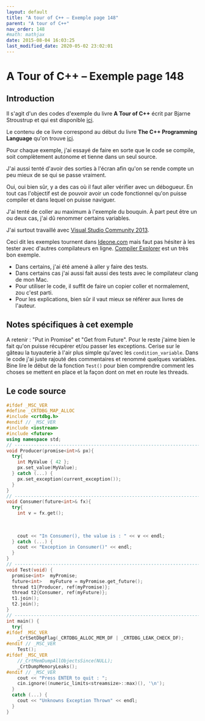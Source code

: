 ```yaml
---
layout: default
title: "A tour of C++ – Exemple page 148"
parent: "A tour of C++"
nav_order: 148
#math: mathjax
date: 2015-08-04 16:03:25
last_modified_date: 2020-05-02 23:02:01
---
```


# A Tour of C++ – Exemple page 148

## Introduction
Il s'agit d'un des codes d'exemple du livre **A Tour of C++** écrit par Bjarne Stroustrup et qui est disponible [ici](http://www.amazon.fr/Tour-C-Bjarne-Stroustrup/dp/0321958314/ref%3Dsr_1_1?ie=UTF8&qid=1416699327&sr=8-1&keywords=a+tour+of+c%2B%2B). 

Le contenu de ce livre correspond au début du livre **The C++ Programming Language** qu'on trouve [ici](http://www.amazon.fr/The-Programming-Language-Bjarne-Stroustrup/dp/0321563840/ref%3Dpd_sim_eb_3?ie=UTF8&refRID=0CR047TTJV1HA6CVA9XA).

Pour chaque exemple, j'ai essayé de faire en sorte que le code se compile, soit complètement autonome et tienne dans un seul source.

J'ai aussi tenté d'avoir des sorties à l'écran afin qu'on se rende compte un peu mieux de se qui se passe vraiment.

Oui, oui bien sûr, y a des cas où il faut aller vérifier avec un débogueur.
En tout cas l'objectif est de pouvoir avoir un code fonctionnel qu'on puisse compiler et dans lequel on puisse naviguer.

J'ai tenté de coller au maximum à l'exemple du bouquin. À part peut être un ou deux cas, j'ai dû renommer certains variables.

J'ai surtout travaillé avec [Visual Studio Community 2013](http://www.visualstudio.com/products/visual-studio-community-vs).

Ceci dit les exemples tournent dans [Ideone.com](http://ideone.com/) mais faut pas hésiter à les tester avec d'autres compilateurs en ligne. [Compiler Explorer](https://godbolt.org/) est un très bon exemple.

* Dans certains, j'ai été amené à aller y faire des tests.  
* Dans certains cas j'ai aussi fait aussi des tests avec le compilateur clang de mon Mac.  
* Pour utiliser le code, il suffit de faire un copier coller et normalement, zou c'est parti.  
* Pour les explications, bien sûr il vaut mieux se référer aux livres de l'auteur.  


## Notes spécifiques à cet exemple


A retenir : "Put in Promise" et "Get from Future". Pour le reste j'aime bien le fait qu'on puisse récupérer et/ou passer les exceptions. Cerise sur le gâteau la tuyauterie à l'air plus simple qu'avec les `condition_variable`.
Dans le code j'ai juste rajouté des commentaires et renommé quelques variables. Bine lire le début de la fonction `Test()` pour bien comprendre comment les choses se mettent en place et la façon dont on met en route les threads.



## Le code source

```cpp
#ifdef _MSC_VER
#define _CRTDBG_MAP_ALLOC
#include <crtdbg.h>
#endif // _MSC_VER
#include <iostream>
#include <future>
using namespace std;
// ----------------------------------------------------------------------------
void Producer(promise<int>& px){                                                // a task: place the result in px
  try{                                                                          // ... compute a value for res ...
    int MyValue { 42 };
    px.set_value(MyValue);                                                      // put the value MyValue into the promise
  } catch (...) {                                                               // oops: couldn’t compute res
    px.set_exception(current_exception());                                      // pass the exception to the future’s thread. The current_exception() refers to the caught exception.
  }
}
// ----------------------------------------------------------------------------
void Consumer(future<int>& fx){                                                 // a task: get the result from fx
  try{
    int v = fx.get();                                                           // If the value isn’t there yet, the thread is blocked until it arrives
                                                                                // If the value couldn’t be computed, get() might throw an exception
                                                                                // From the system or transmitted from the task from which we were trying to get() the value
                                                                                // ... use v ...
    cout << "In Consumer(), the value is : " << v << endl;
  } catch (...) {                                                               // oops: someone couldn’t compute v
    cout << "Exception in Consumer()" << endl;
  }
}
// ----------------------------------------------------------------------------
void Test(void) {
  promise<int>  myPromise;
  future<int>   myFuture = myPromise.get_future();
  thread t1{Producer, ref(myPromise)};
  thread t2{Consumer, ref(myFuture)};
  t1.join();
  t2.join();
}
// ----------------------------------------------------------------------------
int main() {
  try{
#ifdef _MSC_VER
    _CrtSetDbgFlag(_CRTDBG_ALLOC_MEM_DF | _CRTDBG_LEAK_CHECK_DF);
#endif // _MSC_VER
    Test();
#ifdef _MSC_VER
    //_CrtMemDumpAllObjectsSince(NULL);                                         // Begins the dump since the start of program execution
    _CrtDumpMemoryLeaks();
#endif // _MSC_VER
    cout << "Press ENTER to quit : ";
    cin.ignore((numeric_limits<streamsize>::max)(), '\n');
  }
  catch (...) {
    cout << "Unknowns Exception Thrown" << endl;
  }
}
```

